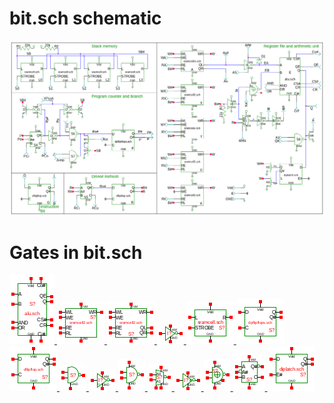 # bit.sch schematic
![bit.sch](bit.png)
# Gates in bit.sch
[ ![alu](alu-sym.png) ](alu.html)
[ ![sramcell2](sramcell2-sym.png) ](sramcell2.html)
[ ![sramcell2s](sramcell2s-sym.png) ](sramcell2s.html)
[ ![not](not-sym.png) ](not.html)
[ ![sramcell](sramcell-sym.png) ](sramcell.html)
[ ![dpflipflops](dpflipflops-sym.png) ](dpflipflops.html)
[ ![dflipflop](dflipflop-sym.png) ](dflipflop.html)
[ ![nandod](nandod-sym.png) ](nandod.html)
[ ![noth](noth-sym.png) ](noth.html)
[ ![nand](nand-sym.png) ](nand.html)
[ ![seli](seli-sym.png) ](seli.html)
[ ![cnot](cnot-sym.png) ](cnot.html)
[ ![xnor](xnor-sym.png) ](xnor.html)
[ ![halfadd](halfadd-sym.png) ](halfadd.html)
[ ![diplatch](diplatch-sym.png) ](diplatch.html)

